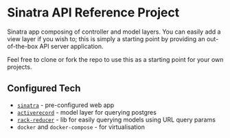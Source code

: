 # Sinatra API Reference Project

Sinatra app composing of controller and model layers. You can easily add a view layer if you wish to; this is simply a starting point by providing an out-of-the-box API server application.

Feel free to clone or fork the repo to use this as a starting point for your own projects.

## Configured Tech

- [`sinatra`](http://sinatrarb.com/) - pre-configured web app
- [`activerecord`](http://guides.rubyonrails.org/active_record_basics.html) - model layer for querying postgres
- [`rack-reducer`](https://github.com/chrisfrank/rack-reducer) - lib for easily querying models using URL query params
- `docker` and `docker-compose` - for virtualisation
